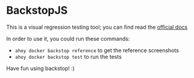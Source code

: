 # BackstopJS

This is a visual regression testing tool; you can find read the [official docs](https://garris.github.io/BackstopJS/)

In order to use it, you could run these commands:

- `ahoy docker backstop reference` to get the reference screenshots
- `ahoy docker backstop test` to run the tests

Have fun using backstop! :)
